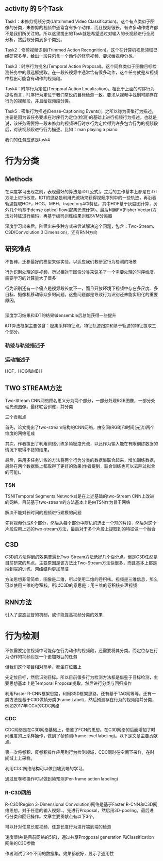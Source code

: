 ## activity 的 5个Task

Task1：未修剪视频分类(Untrimmed Video Classification)。这个有点类似于图像的分类，未修剪的视频中通常含有多个动作，而且视频很长。有许多动作或许都不是我们所关注的。所以这里提出的Task就是希望通过对输入的长视频进行全局分析，然后软分类到多个类别。

Task2：修剪视频识别(Trimmed Action Recognition)。这个在计算机视觉领域已经研究多年，给出一段只包含一个动作的修剪视频，要求给视频分类。

Task3：时序行为提名(Temporal Action Proposal)。这个同样类似于图像目标检测任务中的候选框提取。在一段长视频中通常含有很多动作，这个任务就是从视频中找出可能含有动作的视频段。

Task4：时序行为定位(Temporal Action Localization)。相比于上面的时序行为提名而言，时序行为定位于我们常说的目标检测一致。要求从视频中找到可能存在行为的视频段，并且给视频段分类。

Task5：密集行为描述(Dense-Captioning Events)。之所以称为密集行为描述，主要是因为该任务要求在时序行为定位(检测)的基础上进行视频行为描述。也就是说，该任务需要将一段未修剪的视频进行时序行为定位得到许多包含行为的视频段后，对该视频段进行行为描述。比如：man playing a piano

我们的任务应该是task4

# 行为分类

## Methods 

在深度学习出现之前，表现最好的算法是iDT[公式]，之后的工作基本上都是在iDT方法上进行改进。IDT的思路是利用光流场来获得视频序列中的一些轨迹，再沿着轨迹提取HOF，HOG，MBH，trajectory4中特征，其中HOF基于灰度图计算，另外几个均基于dense optical flow(密集光流计算)。最后利用FV(Fisher Vector)方法对特征进行编码，再基于编码训练结果训练SVM分类器

深度学习出来后，陆续出来多种方式来尝试解决这个问题，包含：Two-Stream、C3D(Convolution 3 Dimension)，还有RNN方向

## 研究难点

不鲁棒，迁移最好的模型来做实验，以适应我们教研室行为检测的场景

行为识别处理的是视频，所以相对于图像分类来说多了一个需要处理的时序维度，需要学习的计算量大了很多

行为识别还有一个痛点是视频段长度不一，而且开放环境下视频中存在多尺度、多目标、摄像机移动等众多的问题。这些问题都是导致行为识别还未能实用化的重要原因。

## 

深度学习结果和iDT的结果做ensemble后总能获得一些提升

iDT算法框架主要包含：密集采样特征点，特征轨迹跟踪和基于轨迹的特征提取三个部分。

### 轨迹与轨迹描述子

### 运动描述子

HOF，HOG和MBH

## TWO STREAM方法

Two-Stream CNN网络顾名思义分为两个部分，一部分处理RGB图像，一部分处理光流图像。最终联合训练，并分类

三个贡献点

首先，论文提出了two-stream结构的CNN网络，由空间(RGB)和时间(光流)两个维度的网络组成

其次，作者提出了利用网络训练多帧密度光流，以此作为输入能在有限训练数据的情况下取得不错的结果。

最后，采用多任务训练的方法将两个行为分类的数据集联合起来，增加训练数据，最终在两个数据集上都取得了更好的效果(作者提到，联合训练也可以去除过拟合的可能)。

### TSN

TSN(Temporal Segments Networks)是在上述基础的two-Stream CNN上改进的网络。目前基于two-stream的方法基本上是由TSN作为骨干网络

解决不能对长时间的视频进行建模的问题

先将视频分成K个部分，然后从每个部分中随机的选出一个短的片段，然后对这个片段应用上述的two-stream方法，最后对于多个片段上提取到的特征做一个融合

## C3D

C3D的方法得到的效果普遍比Two-Stream方法低好几个百分点。但是C3D任然是目前研究的热点，主要原因是该方法比Two-Stream方法快很多，而且基本上都是端到端的训练，网络结构更加简洁

方法思想非常简单，图像是二维，所以使用二维的卷积核。视频是三维信息，那么可以使用三维的卷积核。所以C3D的意思是：用三维的卷积核处理视频

## RNN方法

引入了姿态监督的机制，或许能提高视频分类的效果


# 行为检测

不仅需要定位视频中可能存在行为动作的视频段，还需要将其分类。而定位存在行为动作的视频段是一个更加艰巨的任务

但我们这个项目相对简单，都坐在位置上

先定位目标，然后识别目标。所以目前很多行为检测方法都是借鉴于目标检测，主要思想基本上是Temporal Proposal提取，然后进行分类与回归操作 

利用Faster R-CNN框架思路，利用SSD框架思路，还有基于TAG网等等。还有一类方法是基于C3D做帧分类(Frame Label)，然后预测存在行为的视频段并分类，例如2017年ICCV的CDC网络

### CDC

CDC网络是在C3D网络基础上，借鉴了FCN的思想。在C3D网络的后面增加了时间维度的上采样操作，做到了帧预测(frame level labeling)。以下是文章主要贡献点。

第一次将卷积、反卷积操作应用到行为检测领域，CDC同时在空间下采样，在时间域上上采样。

利用CDC网络结构可以做到端到端的学习。

通过反卷积操作可以做到帧预测(Per-frame action labeling)

### R-C3D网络

R-C3D(Region 3-Dimensional Convolution)网络是基于Faster R-CNN和C3D网络思想。对于任意的输入视频L，先进行Proposal，然后用3D-pooling，最后进行分类和回归操作。文章主要贡献点有以下3个。

可以针对任意长度视频、任意长度行为进行端到端的检测

速度很快(是目前网络的5倍)，通过共享Progposal generation 和Classification网络的C3D参数

作者测试了3个不同的数据集，效果都很好，显示了通用性

